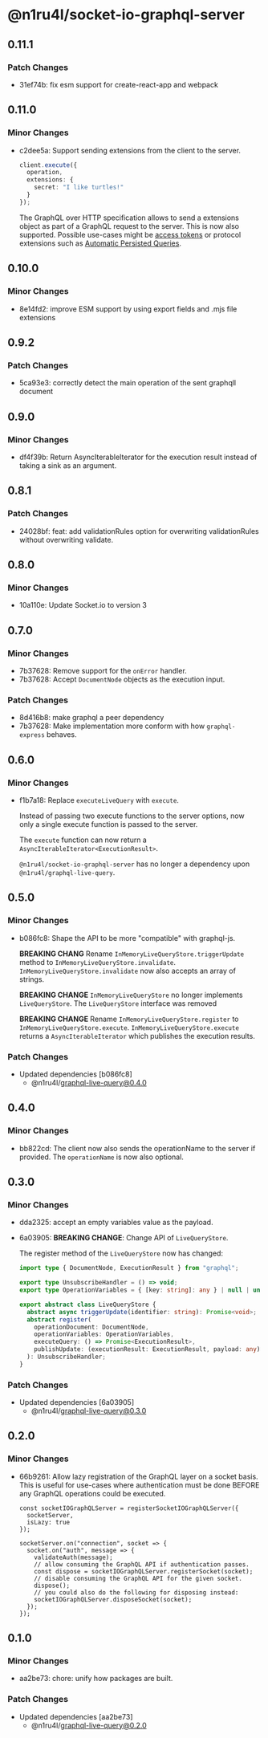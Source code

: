 # @n1ru4l/socket-io-graphql-server

## 0.11.1

### Patch Changes

- 31ef74b: fix esm support for create-react-app and webpack

## 0.11.0

### Minor Changes

- c2dee5a: Support sending extensions from the client to the server.

  ```ts
  client.execute({
    operation,
    extensions: {
      secret: "I like turtles!"
    }
  });
  ```

  The GraphQL over HTTP specification allows to send a extensions object as part of a GraphQL request to the server. This is now also supported. Possible use-cases might be [access tokens](https://github.com/n1ru4l/graphql-live-query/discussions/735) or protocol extensions such as [Automatic Persisted Queries](https://github.com/apollographql/apollo-link-persisted-queries#protocol).

## 0.10.0

### Minor Changes

- 8e14fd2: improve ESM support by using export fields and .mjs file extensions

## 0.9.2

### Patch Changes

- 5ca93e3: correctly detect the main operation of the sent graphqll document

## 0.9.0

### Minor Changes

- df4f39b: Return AsyncIterableIterator for the execution result instead of taking a sink as an argument.

## 0.8.1

### Patch Changes

- 24028bf: feat: add validationRules option for overwriting validationRules without overwriting validate.

## 0.8.0

### Minor Changes

- 10a110e: Update Socket.io to version 3

## 0.7.0

### Minor Changes

- 7b37628: Remove support for the `onError` handler.
- 7b37628: Accept `DocumentNode` objects as the execution input.

### Patch Changes

- 8d416b8: make graphql a peer dependency
- 7b37628: Make implementation more conform with how `graphql-express` behaves.

## 0.6.0

### Minor Changes

- f1b7a18: Replace `executeLiveQuery` with `execute`.

  Instead of passing two execute functions to the server options, now only a single execute function is passed to the server.

  The `execute` function can now return a `AsyncIterableIterator<ExecutionResult>`.

  `@n1ru4l/socket-io-graphql-server` has no longer a dependency upon `@n1ru4l/graphql-live-query`.

## 0.5.0

### Minor Changes

- b086fc8: Shape the API to be more "compatible" with graphql-js.

  **BREAKING CHANG** Rename `InMemoryLiveQueryStore.triggerUpdate` method to `InMemoryLiveQueryStore.invalidate`. `InMemoryLiveQueryStore.invalidate` now also accepts an array of strings.

  **BREAKING CHANGE** `InMemoryLiveQueryStore` no longer implements `LiveQueryStore`. The `LiveQueryStore` interface was removed

  **BREAKING CHANGE** Rename `InMemoryLiveQueryStore.register` to `InMemoryLiveQueryStore.execute`. `InMemoryLiveQueryStore.execute` returns a `AsyncIterableIterator` which publishes the execution results.

### Patch Changes

- Updated dependencies [b086fc8]
  - @n1ru4l/graphql-live-query@0.4.0

## 0.4.0

### Minor Changes

- bb822cd: The client now also sends the operationName to the server if provided. The `operationName` is now also optional.

## 0.3.0

### Minor Changes

- dda2325: accept an empty variables value as the payload.
- 6a03905: **BREAKING CHANGE**: Change API of `LiveQueryStore`.

  The register method of the `LiveQueryStore` now has changed:

  ```ts
  import type { DocumentNode, ExecutionResult } from "graphql";

  export type UnsubscribeHandler = () => void;
  export type OperationVariables = { [key: string]: any } | null | undefined;

  export abstract class LiveQueryStore {
    abstract async triggerUpdate(identifier: string): Promise<void>;
    abstract register(
      operationDocument: DocumentNode,
      operationVariables: OperationVariables,
      executeQuery: () => Promise<ExecutionResult>,
      publishUpdate: (executionResult: ExecutionResult, payload: any) => void
    ): UnsubscribeHandler;
  }
  ```

### Patch Changes

- Updated dependencies [6a03905]
  - @n1ru4l/graphql-live-query@0.3.0

## 0.2.0

### Minor Changes

- 66b9261: Allow lazy registration of the GraphQL layer on a socket basis. This is useful for use-cases where authentication must be done BEFORE any GraphQL operations could be executed.

  ```tsx
  const socketIOGraphQLServer = registerSocketIOGraphQLServer({
    socketServer,
    isLazy: true
  });

  socketServer.on("connection", socket => {
    socket.on("auth", message => {
      validateAuth(message);
      // allow consuming the GraphQL API if authentication passes.
      const dispose = socketIOGraphQLServer.registerSocket(socket);
      // disable consuming the GraphQL API for the given socket.
      dispose();
      // you could also do the following for disposing instead:
      socketIOGraphQLServer.disposeSocket(socket);
    });
  });
  ```

## 0.1.0

### Minor Changes

- aa2be73: chore: unify how packages are built.

### Patch Changes

- Updated dependencies [aa2be73]
  - @n1ru4l/graphql-live-query@0.2.0
